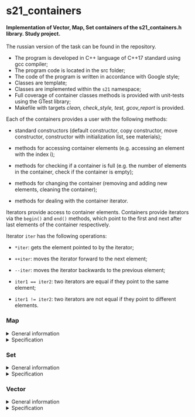 # s21_containers

#### Implementation of Vector, Map, Set containers of the s21_containers.h library. Study project.

The russian version of the task can be found in the repository.

- The program is developed in C++ language of C++17 standard using gcc compiler;
- The program code is located in the src folder;
- The code of the program is written in accordance with Google style;
- Classes are template;
- Classes are implemented within the `s21` namespace;
- Full coverage of container classes methods is provided with unit-tests using the GTest library;
- Makefile with targets *clean, check_style, test, gcov_report* is provided.

Each of the containers provides a user with the following methods:

- standard constructors (default constructor, copy constructor, move constructor, constructor with initialization list, see materials);

- methods for accessing container elements (e.g. accessing an element with the index i);

- methods for checking if a container is full (e.g. the number of elements in the container, check if the container is empty);

- methods for changing the container (removing and adding new elements, cleaning the container);

- methods for dealing with the container iterator.

Iterators provide access to container elements. Containers provide iterators via the `begin()` and `end()` methods, which point to the first and next after last elements of the container respectively.

Iterator `iter` has the following operations:

- `*iter`: gets the element pointed to by the iterator;

- `++iter`: moves the iterator forward to the next element;

- `--iter`: moves the iterator backwards to the previous element;

- `iter1 == iter2`: two iterators are equal if they point to the same element;

- `iter1 != iter2`: two iterators are not equal if they point to different elements.

### Map

<details>
  <summary>General information</summary>
<br />

A map (dictionary) is an associative container that stores key-value pairs sorted in ascending order. It means that each element is associated with some unique key, and its position in the map is determined by its key. Maps come in handy when you want to associate elements with some other value (not an index).
```
In this project container Map is implemented based on AVL-tree algorithm.
AVL-tree is a balanced binary search tree with the following property: for each of its vertices, the heights of its two subtrees differ by at most 1.
```
</details>

<details>
  <summary>Specification</summary>
<br />

*Map Member type*

This table contains in-class type overrides (typical for the standard STL library) that are adopted to make class code easy to understand:

| Member type            | Definition                                                                                                                                                   |
|------------------------|--------------------------------------------------------------------------------------------------------------------------------------------------------------|
| `key_type`               | `KeyType` the first template parameter (Key)                                                                                                                 |
| `mapped_type`           | `ValueType` the second template parameter (T)                                                                                                                |
| `value_type`             | `std::pair<const KeyType, ValueType>` Key-value pair                                                                                                         |
| `reference`              | `value_type &` defines the type of the reference to an element                                                                                               |
| `const_reference`        | `const value_type &` defines the type of the constant reference                                                                                              |
| `iterator`               | internal class `TreeIterator<KeyType, ValueType>` as internal iterator of tree subclass; defines the type for iterating through the container                |
| `const_iterator`         | internal class `TreeIterator<KeyType, ValueType>` as internal const iterator of tree subclass; defines the constant type for iterating through the container |
| `size_type`              | `size_t` defines the type of the container size (standard type is size_t)                                                                                    |

*Map Member functions*

This table contains the main public methods for interacting with the class:

| Member functions                                      | Definition                                      |
|-------------------------------------------------------|-------------------------------------------------|
| `Map()`                                               | default constructor, creates empty map                                 |
| `Map(std::initializer_list<value_type> const &items)` | initializer list constructor, creates the map initizialized using std::initializer_list<T>    |
| `Map(const Map &other)`                                   | copy constructor  |
| `Map(Map &&other)`                                        | move constructor  |
| `~Map()`                                              | destructor  |
| `operator=(Map &&other)`                              | assignment operator overload for moving object                                |

*Map Element access*

This table contains the public methods for accessing the elements of the class:

| Element access                              | Definition                                                                             |
|---------------------------------------------|----------------------------------------------------------------------------------------|
| `ValueType &at(const KeyType &key)`         | access specified element with bounds checking                                          |
| `ValueType &operator[](const KeyType &key)` | access or insert specified element                                                     |

*Map Iterators*

This table contains the public methods for iterating over class elements (access to iterators):

| Iterators              | Definition                                                                             |
|------------------------|----------------------------------------------------------------------------------------|
| `iterator begin()`            | returns an iterator to the beginning                                                   |
| `iterator end()`                | returns an iterator to the end                                                         |

*Map Capacity*

This table contains the public methods for accessing the container capacity information:

| Capacity               | Definition                                                                             |
|------------------------|----------------------------------------------------------------------------------------|
| `bool empty()`                  | checks whether the container is empty                                                  |
| `size_type size()`                   | returns the number of elements                                                         |
| `size_type max_size()`               | returns the maximum possible number of elements                                        |

*Map Modifiers*

This table contains the public methods for modifying a container:

| Modifiers                                                                   | Definition                                                                                                                           |
|-----------------------------------------------------------------------------|--------------------------------------------------------------------------------------------------------------------------------------|
| `void clear()`                                                              | clears the contents                                                                                                                  |
| `std::pair<iterator, bool> insert(const ValueType &value)`                 | inserts node and returns iterator to where the element is in the container and bool denoting whether the insertion took place        |
| `std::pair<iterator, bool> insert(const KeyType &key, const ValueType &obj)`            | inserts value by key and returns iterator to where the element is in the container and bool denoting whether the insertion took place |
| `vector<std::pair<iterator,bool>> insert_many(Args&&... args)`          | inserts new elements into the container                                                                                              |
| `std::pair<iterator, bool> insert_or_assign(const KeyType &key, const ValueType &obj);` | inserts an element or assigns to the current element if the key already exists                                                       |
| `void erase(iterator pos)`                                                  | erases element at pos                                                                                                                |
| `void swap(Map &other)`                                                     | swaps the contents                                                                                                                   |
| `void merge(Map &other);`                                                   | splices nodes from another container                                                                                                 |

*Map Lookup*

This table contains the public methods for viewing the container:

| Lookup                              | Definition                                                                             |
|-------------------------------------|----------------------------------------------------------------------------------------|
| `bool contains(const KeyType &key)` | checks if there is an element with key equivalent to key in the container                                   |

</details>

### Set

<details>
  <summary>General information</summary>
<br />

Set is an associative container of unique elements. This means that the same element can’t be added to a set twice. The set container is associative, because it is also represented as a tree like the map container, and therefore also stores elements in a sorted order.
The difference between a map and a set is that in the set the value itself is unique and not the key as well as the value in the tree is not checked by the key, but by the value itself. There is an appropriate exception when you add an already existing element to a set.
```
In this project container Set is implemented based on AVL-tree algorithm.
AVL-tree is a balanced binary search tree with the following property: for each of its vertices, the heights of its two subtrees differ by at most 1.
```
</details>

<details>
  <summary>Specification</summary>
<br />

*Set Member type*

This table contains in-class type overrides (typical for the standard STL library) that are adopted to make class code easy to understand:

| Member type            | Definition                                                                                                                                                                         |
|------------------------|------------------------------------------------------------------------------------------------------------------------------------------------------------------------------------|
| `key_type`               | `KeyType` the first template parameter (Key)                                                                                                                                       |
| `value_type`             | `KeyType` value type (the value itself is a key)                                                                                                                                   |
| `reference`              | `value_type &` defines the type of the reference to an element                                                                                                                     |
| `const_reference`        | `const value_type &` defines the type of the constant reference                                                                                                                    |
| `iterator`               | internal class `TreeIterator<T>` as the internal iterator of tree subclass; defines the type for iterating through the container                          |
| `const_iterator`         | internal class `TreeConstIterator<T>` as the internal const iterator of tree subclass; defines the constant type for iterating through the container |
| `size_type`              | `size_t` defines the type of the container size (standard type is size_t)                                                                                                          |

*Set Member functions*

This table contains the main public methods for interacting with the class:

| Member functions                                      | Definition                                      |
|-------------------------------------------------------|-------------------------------------------------|
| `Set()`                                               | default constructor, creates empty set                                 |
| `Set(std::initializer_list<value_type> const &items)` | initializer list constructor, creates the set initizialized using std::initializer_list<T>    |
| `Set(const Set &other)`                               | copy constructor  |
| `Set(Set &&other)`                                    | move constructor  |
| `~Set()`                                              | destructor  |
| `operator=(Set &&other)`                              | assignment operator overload for moving object                                |

*Set Iterators*

This table contains the public methods for iterating over class elements (access to iterators):

| Iterators              | Definition                                                                             |
|------------------------|----------------------------------------------------------------------------------------|
| `iterator begin()`            | returns an iterator to the beginning                                                   |
| `iterator end()`                | returns an iterator to the end                                                         |

*Set Capacity*

This table contains the public methods for accessing the container capacity information:

| Capacity       | Definition                                      |
|----------------|-------------------------------------------------|
| `bool empty()`          | checks whether the container is empty           |
| `size_type size()`           | returns the number of elements                  |
| `size_type max_size()`       | returns the maximum possible number of elements |

*Set Modifiers*

This table contains the public methods for modifying a container:

| Modifiers                                                | Definition                                                                                                                   |
|----------------------------------------------------------|------------------------------------------------------------------------------------------------------------------------------|
| `void clear()`                                           | clears the contents                                                                                                          |
| `std::pair<iterator, bool> insert(const KeyType &value)` | inserts node and returns iterator to where the element is in the container and bool denoting whether the insertion took place |
| `vector<std::pair<iterator,bool>> insert_many(Args&&... args)`          | inserts new elements into the container                                                                                      |
| `void erase(iterator pos)`                               | erases element at pos                                                                                                        |
| `void swap(Set &other)`                                  | swaps the contents                                                                                                           |
| `void merge(Set &other);`                                | splices nodes from another container                                                                                         |

*Set Lookup*

This table contains the public methods for viewing the container:

| Lookup                              | Definition                                                                             |
|-------------------------------------|----------------------------------------------------------------------------------------|
| `iterator find(const KeyType &key)` | finds element with specific key                                                        |
| `bool contains(const KeyType &key)` | checks if the container contains element with specific key                             |

</details>

### Vector

<details>
  <summary>General information</summary>
<br />

Vector is a sequence container that encapsulates a dynamic array for more user-friendly usage. This container does not require manual memory control like standard dynamic arrays, but instead allows any number of elements to be added via `push_back()` and `insert()` methods and, unlike a list, allows any container element to be accessed directly by an index. Elements in a vector are stored sequentially, allowing iterating over the vector not only through the provided iterator, but also by manually shifting the pointer to the vector element. So, a pointer to the first element of a vector can be passed as an argument to any function that expects an ordinary array as an argument. The dynamic resizing of the array does not occur every time an element is added or removed, only when the specified buffer size is exceeded. So, the vector stores two values for a size: the size of the stored array (`size()` method) and the size of the buffer (`capacity()` method).

</details>

<details>
  <summary>Specification</summary>
<br />

*Vector Member type*

This table contains in-class type overrides (typical for the standard STL library) that are adopted to make class code easy to understand:

| Member type            | definition                                                                                                           |
|------------------------|----------------------------------------------------------------------------------------------------------------------|
| `value_type`             | `T` defines the type of an element (T is template parameter)                                                         |
| `reference`              | `T &` defines the type of the reference to an element                                                                |
| `const_reference`        | `const T &` defines the type of the constant reference                                                               |
| `iterator`               | `T *` defines the type for iterating through the container                                                           |
| `const_iterator`         | `const T *` defines the constant type for iterating through the container |
| `size_type`              | `size_t` defines the type of the container size (standard type is size_t)                                            |

*Vector Member functions*

This table contains the main public methods for interacting with the class:

| Functions                                                | Definition                                      |
|----------------------------------------------------------|-------------------------------------------------|
| `Vector()`                                               | default constructor, creates empty vector                                 |
| `Vector(size_type n)`                                    | parameterized constructor, creates the vector of size n                                 |
| `Vector(std::initializer_list<value_type> const &items)` | initializer list constructor, creates vector initizialized using std::initializer_list<T>    |
| `Vector(const Vector &other)`                            | copy constructor  |
| `Vector(Vector &&other)`                                 | move constructor  |
| `~Vector()`                                              | destructor  |
| `operator=(Vector &&other)`                              | assignment operator overload for moving object                                |

*Vector Element access*

This table contains the public methods for accessing the elements of the class:

| Element access         | Definition                                                                             |
|------------------------|----------------------------------------------------------------------------------------|
| `reference at(size_type pos)`                     | access specified element with bounds checking                                          |
| `reference operator[](size_type pos);`             | access specified element                                                               |
| `const_reference front()`          | access the first element                        |
| `const_reference back()`           | access the last element                         |
| `T* data()`                   | direct access to the underlying array                                                  |

*Vector Iterators*

This table contains the public methods for iterating over class elements (access to iterators):

| Iterators      | Definition                                      |
|----------------|-------------------------------------------------|
| `iterator begin()`    | returns an iterator to the beginning            |
| `iterator end()`        | returns an iterator to the end                  |

*Vector Capacity*

This table contains the public methods for accessing the container capacity information:

| Capacity               | Definition                                                                             |
|------------------------|----------------------------------------------------------------------------------------|
| `bool empty()`          | checks whether the container is empty           |
| `size_type size()`           | returns the number of elements                  |
| `size_type max_size()`       | returns the maximum possible number of elements |
| `void reserve(size_type size)`                | allocate storage of size elements and copies current array elements to a newely allocated array                                     |
| `size_type capacity()`               | returns the number of elements that can be held in currently allocated storage         |
| `void shrink_to_fit()`          | reduces memory usage by freeing unused memory                                          |

*Vector Modifiers*

This table contains the public methods for modifying a container:

| Modifiers                                              | Definition                                                                                |
|--------------------------------------------------------|-------------------------------------------------------------------------------------------|
| `void clear()`                                         | clears the contents                                                                       |
| `iterator insert(iterator pos, const_reference value)` | inserts elements into concrete pos and returns the iterator that points to the new element |
| `void insert_many_back(Args&&... args)`          | appends new elements to the end of the container                                          |
| `void erase(iterator pos)`                             | erases element at pos                                                                     |
| `void push_back(const_reference value)`                | adds an element to the end                                                                |
| `void pop_back()`                                      | removes the last element                                                                  |
| `void swap(Vector &other)`                             | swaps the contents                                                                        |

</details>